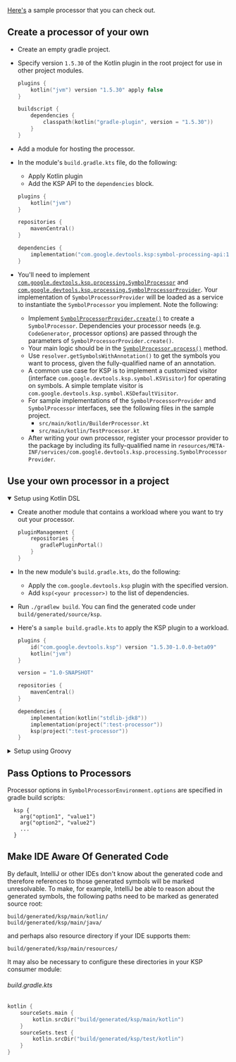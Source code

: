 [//]: # (title: KSP quickstart)

[Here's](https://github.com/google/ksp/releases/download/1.5.30-1.0.0-beta09/playground.zip) a sample processor that you can check out.

## Create a processor of your own

* Create an empty gradle project.
* Specify version `1.5.30` of the Kotlin plugin in the root project for use in other project modules.

  ```kotlin
  plugins {
      kotlin("jvm") version "1.5.30" apply false
  }

  buildscript {
      dependencies {
          classpath(kotlin("gradle-plugin", version = "1.5.30"))
      }
  }
  ```

* Add a module for hosting the processor.
* In the module's `build.gradle.kts` file, do the following:
    * Apply Kotlin plugin
    * Add the KSP API to the `dependencies` block.

  ```kotlin
  plugins {
      kotlin("jvm")
  }

  repositories {
      mavenCentral()
  }

  dependencies {
      implementation("com.google.devtools.ksp:symbol-processing-api:1.5.30-1.0.0-beta09")
  }
  ```

* You'll need to implement [`com.google.devtools.ksp.processing.SymbolProcessor`](../api/src/main/kotlin/com/google/devtools/ksp/processing/SymbolProcessor.kt) and
 [`com.google.devtools.ksp.processing.SymbolProcessorProvider`](../api/src/main/kotlin/com/google/devtools/ksp/processing/SymbolProcessorProvider.kt).
 Your implementation of `SymbolProcessorProvider` will be loaded as a service to instantiate the `SymbolProcessor` you implement.
  Note the following:
  * Implement [`SymbolProcessorProvider.create()`](https://github.com/google/ksp/blob/master/api/src/main/kotlin/com/google/devtools/ksp/processing/SymbolProcessorProvider.kt) to create a `SymbolProcessor`. Dependencies your processor needs (e.g. `CodeGenerator`, processor options) are passed through the parameters of `SymbolProcessorProvider.create()`.
  * Your main logic should be in the [`SymbolProcessor.process()`](https://github.com/google/ksp/blob/master/api/src/main/kotlin/com/google/devtools/ksp/processing/SymbolProcessor.kt) method.
  * Use `resolver.getSymbolsWithAnnotation()` to get the symbols you want to process, given
    the fully-qualified name of an annotation.
  * A common use case for KSP is to implement a customized visitor (interface
    `com.google.devtools.ksp.symbol.KSVisitor`) for operating on symbols. A simple template
    visitor is `com.google.devtools.ksp.symbol.KSDefaultVisitor`.
  * For sample implementations of the `SymbolProcessorProvider` and `SymbolProcessor` interfaces, see the following files
    in the sample project.
    * `src/main/kotlin/BuilderProcessor.kt`
    * `src/main/kotlin/TestProcessor.kt`
  * After writing your own processor, register your processor provider to the package by including
    its fully-qualified name in
    `resources/META-INF/services/com.google.devtools.ksp.processing.SymbolProcessorProvider`.

## Use your own processor in a project

<details open>
<summary>Setup using Kotlin DSL</summary>
  
* Create another module that contains a workload where you want to try out your processor.
  
  ```kotlin
  pluginManagement {
      repositories {
         gradlePluginPortal()
      }
  }
  ```

* In the new module's `build.gradle.kts`, do the following:
  * Apply the `com.google.devtools.ksp` plugin with the specified version.
  * Add `ksp(<your processor>)` to the list of dependencies.
* Run `./gradlew build`. You can find the generated code under
  `build/generated/source/ksp`.
* Here's a `sample build.gradle.kts` to apply the KSP plugin to a workload. 

  ```kotlin
  plugins {
      id("com.google.devtools.ksp") version "1.5.30-1.0.0-beta09"
      kotlin("jvm") 
  }

  version = "1.0-SNAPSHOT"

  repositories {
      mavenCentral()
  }

  dependencies {
      implementation(kotlin("stdlib-jdk8"))
      implementation(project(":test-processor"))
      ksp(project(":test-processor"))
  }
  ```

</details>
<details>
<summary>Setup using Groovy</summary>

    
  ```groovy
  pluginManagement {
    repositories {
        gradlePluginPortal()
    }
  }
  ```
* In your projects `build.gradle` file add a plugins block containing the ksp plugin:

  ```groovy
  plugins {
    id "com.google.devtools.ksp" version "1.5.30-1.0.0-beta09"
  }
  ```
  
* In the modules `build.gradle`, add the following:
  * Apply the `com.google.devtools.ksp` plugin:
  
  ```groovy
  apply plugin: 'com.google.devtools.ksp'
  ```
  
  * Add `ksp <your processor>` to the list of dependencies.
  
  ```groovy
  dependencies {
      implementation "org.jetbrains.kotlin:kotlin-stdlib:$kotlin_version"
      implementation project(":test-processor")
      ksp project(":test-processor")
  }
  ```

</details>

## Pass Options to Processors
Processor options in `SymbolProcessorEnvironment.options` are specified in gradle build scripts:
```
  ksp {
    arg("option1", "value1")
    arg("option2", "value2")
    ...
  }
```

## Make IDE Aware Of Generated Code
By default, IntelliJ or other IDEs don't know about the generated code and therefore
references to those generated symbols will be marked unresolvable.
To make, for example, IntelliJ be able to reason about the generated symbols,
the following paths need to be marked as generated source root:

```
build/generated/ksp/main/kotlin/
build/generated/ksp/main/java/
```

and perhaps also resource directory if your IDE supports them:

```
build/generated/ksp/main/resources/
```

It may also be necessary to configure these directories in your KSP consumer module:

###### build.gradle.kts
```kotlin
kotlin {
    sourceSets.main {
        kotlin.srcDir("build/generated/ksp/main/kotlin")
    }
    sourceSets.test {
        kotlin.srcDir("build/generated/ksp/test/kotlin")
    }
}
```
